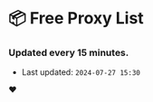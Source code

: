 # :package: Free Proxy List
### Updated every 15 minutes.

- Last updated: `2024-07-27 15:30`

:heart:

